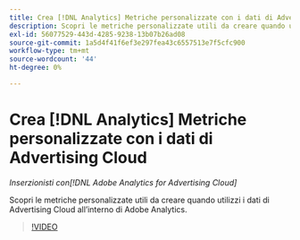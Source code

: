 ```yaml
---
title: Crea [!DNL Analytics] Metriche personalizzate con i dati di Advertising Cloud
description: Scopri le metriche personalizzate utili da creare quando utilizzi i dati di Advertising Cloud all’interno di Adobe Analytics.
exl-id: 56077529-443d-4285-9238-13b07b26ad08
source-git-commit: 1a5d4f41f6ef3e297fea43c6557513e7f5cfc900
workflow-type: tm+mt
source-wordcount: '44'
ht-degree: 0%

---
```


# Crea [!DNL Analytics] Metriche personalizzate con i dati di Advertising Cloud

*Inserzionisti con[!DNL Adobe Analytics for Advertising Cloud]*

Scopri le metriche personalizzate utili da creare quando utilizzi i dati di Advertising Cloud all’interno di Adobe Analytics.

>[!VIDEO](https://video.tv.adobe.com/v/33919)
